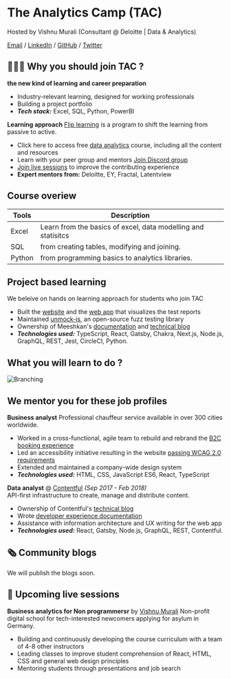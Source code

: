 # The Analytics Camp (TAC)

Hosted by Vishnu Murali (Consultant @ Deloitte | Data & Analytics)

[Email](mailto:hello@workwithcarolyn.com) /  [LinkedIn](https://www.linkedin.com/in/carolstran/) / [GitHub](https://github.com/vishnu-muraly/) / [Twitter](https://twitter.com/vishnumuraly/) 

## 👩🏼‍💻 Why you should join TAC ?

**the new kind of learning and career preparation** 
  - Industry-relevant learning, designed for working professionals
  - Building a project portfolio
  - **_Tech stack:_** Excel, SQL, Python, PowerBI

**Learning approach** 
[Flip learning](https://sites.google.com/site/flippedlearninggtu/what-is-flipped-learing) is a program to shift the learning from passive to active.
  - Click here to access free [data analytics](https://graphql.org/faq/) course, including all the content and resources
  - Learn with your peer group and mentors [Join Discord group](https://github.com/graphql/graphql.github.io/)
  -  [Join live sessions](https://github.com/graphql/graphql.github.io/blob/source/CONTRIBUTING.md) to improve the contributing experience
  - **Expert mentors from:** Deloitte, EY, Fractal, Latentview


## Course overiew

| Tools | Description |
| ------ | ----------- |
| Excel   | Learn from the basics of excel, data modelling and statisitcs |
| SQL | from creating tables, modifying and joining. |
| Python   | from programming basics to analytics libraries. |

## Project based learning

We beleive on hands on learning approach for students who join TAC
  - Built the [website](https://meeshkan.com/) and the [web app](https://app.meeshkan.com/) that visualizes the test reports
  - Maintained [unmock-js](https://github.com/meeshkan/unmock-js), an open-source fuzz testing library
  - Ownership of Meeshkan's [documentation](https://meeshkan.com/docs/) and [technical blog](https://meeshkan.com/blog/)
  - **_Technologies used:_** TypeScript, React, Gatsby, Chakra, Next.js, Node.js, GraphQL, REST, Jest, CircleCI, Python.
  
## What you will learn to do ?

![Branching](https://res.cloudinary.com/hevo/image/upload/f_auto,q_auto/v1617441941/hevo-learn/main-qimg-7b6042e47c1d21b9af33404126138beb-1.jpg)

## We mentor you for these job profiles

**Business analyst** 
Professional chauffeur service available in over 300 cities worldwide.
  - Worked in a cross-functional, agile team to rebuild and rebrand the [B2C booking experience](https://www.blacklane.com/en/)
  - Led an accessibility initiative resulting in the website [passing WCAG 2.0 requirements](https://www.blacklane.com/en/accessibility/)
  - Extended and maintained a company-wide design system
  - **_Technologies used:_** HTML, CSS, JavaScript ES6, React, TypeScript

**Data analyst** @ [Contentful](https://www.contentful.com/) _(Sep 2017 - Feb 2018)_ <br>
API-first infrastructure to create, manage and distribute content.

  - Ownership of Contentful's [technical blog](https://www.contentful.com/blog/)
  - Wrote [developer experience documentation](https://www.contentful.com/developers/docs/)
  - Assistance with information architecture and UX writing for the web app
  - **_Technologies used:_** React, Gatsby, Node.js, GraphQL, REST, Contentful.
    
## 🗞 Community blogs

We will publish the blogs soon.

## 📌 Upcoming live sessions

**Business analytics for Non programmersr** by [Vishnu Murali](https://www.redi-school.org/)
Non-profit digital school for tech-interested newcomers applying for asylum in Germany.
  - Building and continuously developing the course curriculum with a team of 4-8 other instructors
  - Leading classes to improve student comprehension of React, HTML, CSS and general web design principles
  - Mentoring students through presentations and job search


